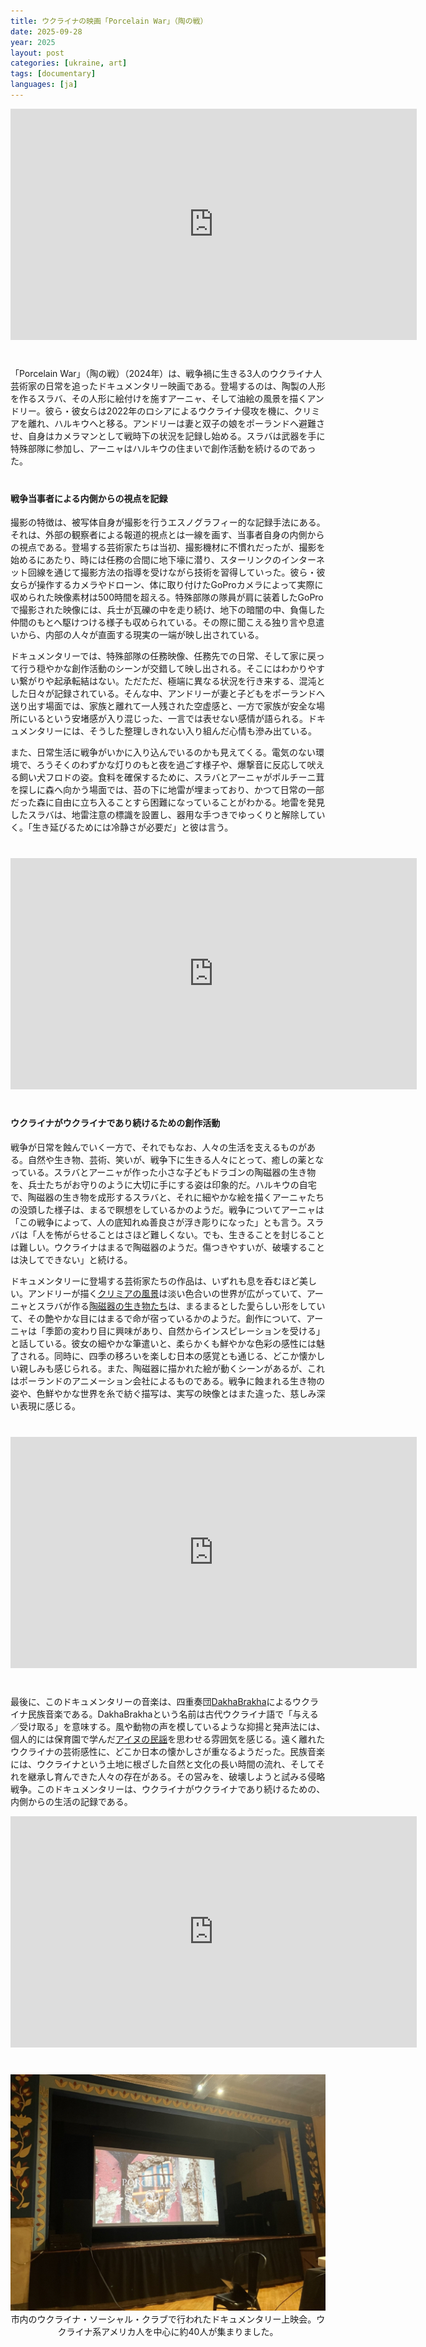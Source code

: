 ```yaml
---
title: ウクライナの映画「Porcelain War」（陶の戦）
date: 2025-09-28
year: 2025
layout: post
categories: [ukraine, art]
tags: [documentary]
languages: [ja]
---
```




<div class="video-container">
<iframe 
src="https://www.youtube.com/embed/JPxIHYUXeEk?si=jcQwyvXCTbJpWZKe"
width="650" height="370" 
title="YouTube video player" 
frameborder="0" 
allow="accelerometer; clipboard-write; encrypted-media; gyroscope; picture-in-picture; web-share" referrerpolicy="strict-origin-when-cross-origin" allowfullscreen></iframe>
</div>

<div style="margin-top: 40px;"></div>


「Porcelain War」（陶の戦）（2024年）は、戦争禍に生きる3人のウクライナ人芸術家の日常を追ったドキュメンタリー映画である。登場するのは、陶製の人形を作るスラバ、その人形に絵付けを施すアーニャ、そして油絵の風景を描くアンドリー。彼ら・彼女らは2022年のロシアによるウクライナ侵攻を機に、クリミアを離れ、ハルキウへと移る。アンドリーは妻と双子の娘をポーランドへ避難させ、自身はカメラマンとして戦時下の状況を記録し始める。スラバは武器を手に特殊部隊に参加し、アーニャはハルキウの住まいで創作活動を続けるのであった。

<div style="margin-top: 40px;"></div>


#### 戦争当事者による内側からの視点を記録
撮影の特徴は、被写体自身が撮影を行うエスノグラフィー的な記録手法にある。それは、外部の観察者による報道的視点とは一線を画す、当事者自身の内側からの視点である。登場する芸術家たちは当初、撮影機材に不慣れだったが、撮影を始めるにあたり、時には任務の合間に地下壕に潜り、スターリンクのインターネット回線を通じて撮影方法の指導を受けながら技術を習得していった。彼ら・彼女らが操作するカメラやドローン、体に取り付けたGoProカメラによって実際に収められた映像素材は500時間を超える。特殊部隊の隊員が肩に装着したGoProで撮影された映像には、兵士が瓦礫の中を走り続け、地下の暗闇の中、負傷した仲間のもとへ駆けつける様子も収められている。その際に聞こえる独り言や息遣いから、内部の人々が直面する現実の一端が映し出されている。

ドキュメンタリーでは、特殊部隊の任務映像、任務先での日常、そして家に戻って行う穏やかな創作活動のシーンが交錯して映し出される。そこにはわかりやすい繋がりや起承転結はない。ただただ、極端に異なる状況を行き来する、混沌とした日々が記録されている。そんな中、アンドリーが妻と子どもをポーランドへ送り出す場面では、家族と離れて一人残された空虚感と、一方で家族が安全な場所にいるという安堵感が入り混じった、一言では表せない感情が語られる。ドキュメンタリーには、そうした整理しきれない入り組んだ心情も滲み出ている。

また、日常生活に戦争がいかに入り込んでいるのかも見えてくる。電気のない環境で、ろうそくのわずかな灯りのもと夜を過ごす様子や、爆撃音に反応して吠える飼い犬フロドの姿。食料を確保するために、スラバとアーニャがポルチーニ茸を探しに森へ向かう場面では、苔の下に地雷が埋まっており、かつて日常の一部だった森に自由に立ち入ることすら困難になっていることがわかる。地雷を発見したスラバは、地雷注意の標識を設置し、器用な手つきでゆっくりと解除していく。「生き延びるためには冷静さが必要だ」と彼は言う。

<div style="margin-top: 40px;"></div>

<div class="video-container">
<iframe 
src="https://www.youtube.com/embed/_TGgRfsZIP0?si=jpE4GGyNKHqYpPTR"
width="650" height="370" 
title="YouTube video player" 
frameborder="0" 
allow="accelerometer; clipboard-write; encrypted-media; gyroscope; picture-in-picture; web-share" referrerpolicy="strict-origin-when-cross-origin" allowfullscreen></iframe>
</div>

<div style="margin-top: 40px;"></div>


#### ウクライナがウクライナであり続けるための創作活動　
戦争が日常を蝕んでいく一方で、それでもなお、人々の生活を支えるものがある。自然や生き物、芸術、笑いが、戦争下に生きる人々にとって、癒しの薬となっている。スラバとアーニャが作った小さな子どもドラゴンの陶磁器の生き物を、兵士たちがお守りのように大切に手にする姿は印象的だ。ハルキウの自宅で、陶磁器の生き物を成形するスラバと、それに細やかな絵を描くアーニャたちの没頭した様子は、まるで瞑想をしているかのようだ。戦争についてアーニャは「この戦争によって、人の底知れぬ善良さが浮き彫りになった」とも言う。スラバは「人を怖がらせることはさほど難しくない。でも、生きることを封じることは難しい。ウクライナはまるで陶磁器のようだ。傷つきやすいが、破壊することは決してできない」と続ける。

ドキュメンタリーに登場する芸術家たちの作品は、いずれも息を呑むほど美しい。アンドリーが描く[クリミアの風景](https://www.andreystefanov.com/)は淡い色合いの世界が広がっていて、アーニャとスラバが作る[陶磁器の生き物たち](https://www.porcelainbeasts.com/meet-the-beasts)は、まるまるとした愛らしい形をしていて、その艶やかな目にはまるで命が宿っているかのようだ。創作について、アーニャは「季節の変わり目に興味があり、自然からインスピレーションを受ける」と話している。彼女の細やかな筆遣いと、柔らかくも鮮やかな色彩の感性には魅了される。同時に、四季の移ろいを楽しむ日本の感覚とも通じる、どこか懐かしい親しみも感じられる。また、陶磁器に描かれた絵が動くシーンがあるが、これはポーランドのアニメーション会社によるものである。戦争に蝕まれる生き物の姿や、色鮮やかな世界を糸で紡ぐ描写は、実写の映像とはまた違った、慈しみ深い表現に感じる。

<div style="margin-top: 40px;"></div>

<div class="video-container">
<iframe 
src="https://www.youtube.com/embed/2usJChoTjhI?si=vjqmoGQ2hQID59ZF"
width="650" height="370" 
title="YouTube video player" 
frameborder="0" 
allow="accelerometer; clipboard-write; encrypted-media; gyroscope; picture-in-picture; web-share" referrerpolicy="strict-origin-when-cross-origin" allowfullscreen></iframe>
</div>

<div style="margin-top: 40px;"></div>



最後に、このドキュメンタリーの音楽は、四重奏団[DakhaBrakha](https://www.dakhabrakha.com.ua/en/about/)によるウクライナ民族音楽である。DakhaBrakhaという名前は古代ウクライナ語で「与える／受け取る」を意味する。風や動物の声を模しているような抑揚と発声法には、個人的には保育園で学んだ[アイヌの民謡](https://youtu.be/piPXMt6j-yE?feature=shared)を思わせる雰囲気を感じる。遠く離れたウクライナの芸術感性に、どこか日本の懐かしさが重なるようだった。民族音楽には、ウクライナという土地に根ざした自然と文化の長い時間の流れ、そしてそれを継承し育んできた人々の存在がある。その営みを、破壊しようと試みる侵略戦争。このドキュメンタリーは、ウクライナがウクライナであり続けるための、内側からの生活の記録である。




<div class="video-container">
<iframe 
src="https://www.youtube.com/embed/cX8dyBKGGD4?si=Ai-JOQaim5c1UGOg"
width="650" height="370" 
title="YouTube video player" 
frameborder="0" 
allow="accelerometer; clipboard-write; encrypted-media; gyroscope; picture-in-picture; web-share" referrerpolicy="strict-origin-when-cross-origin" allowfullscreen></iframe>
</div>

<div style="margin-top: 40px;"></div>




<div style="text-align: center;">
  <img src="/images/porcelain-film.jpg" alt="" style="max-width: 100%; height: auto;" />
  <figcaption>市内のウクライナ・ソーシャル・クラブで行われたドキュメンタリー上映会。ウクライナ系アメリカ人を中心に約40人が集まりました。</figcaption>
</div> 